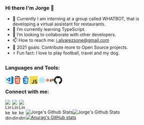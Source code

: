 ### Hi there I'm Jorge 👋

- 🔭 Currently I am interning at a group called WHATBOT, that is developing a virtual assistant for restaurants. 
- 🌱 I’m currently learning TypeScript.
- 👯 I’m looking to collaborate with other developers.
- 📫 How to reach me: j.alvarezsone@gmail.com
- 🥅 2021 goals: Contribute more to Open Source projects.
- ⚡ Fun fact: I love to play football, travel and my dog.

### Languages and Tools:
<img align="left" alt="Visual Studio Code" width="26px" src="https://raw.githubusercontent.com/github/explore/80688e429a7d4ef2fca1e82350fe8e3517d3494d/topics/visual-studio-code/visual-studio-code.png" />
<img align="left" alt="HTML5" width="26px" src="https://raw.githubusercontent.com/github/explore/80688e429a7d4ef2fca1e82350fe8e3517d3494d/topics/html/html.png" />
<img align="left" alt="CSS3" width="26px" src="https://raw.githubusercontent.com/github/explore/80688e429a7d4ef2fca1e82350fe8e3517d3494d/topics/css/css.png" />
<img align="left" alt="JavaScript" width="26px" src="https://raw.githubusercontent.com/github/explore/80688e429a7d4ef2fca1e82350fe8e3517d3494d/topics/javascript/javascript.png" />
<img align="left" alt="React" width="26px" src="https://raw.githubusercontent.com/github/explore/80688e429a7d4ef2fca1e82350fe8e3517d3494d/topics/react/react.png" />
<img align="left" alt="Git" width="26px" src="https://raw.githubusercontent.com/github/explore/80688e429a7d4ef2fca1e82350fe8e3517d3494d/topics/git/git.png" />
<img align="left" alt="GitHub" width="26px" src="https://raw.githubusercontent.com/github/explore/78df643247d429f6cc873026c0622819ad797942/topics/github/github.png" />
<br>

### Connect with me:

[<img align="left" alt="Linkedin" width="22px" src="https://cdn.jsdelivr.net/npm/simple-icons@v3/icons/linkedin.svg">][linkedin]
[<img align="left" alt="Linkedin" width="22px" src="https://cdn.jsdelivr.net/npm/simple-icons@v3/icons/facebook.svg">][facebook]
[<img align="left" alt="Linkedin" width="22px" src="https://cdn.jsdelivr.net/npm/simple-icons@v3/icons/instagram.svg">][instagram]

[linkedin]: https://www.linkedin.com/in/jorge-alvarez-sone
[facebook]: https://www.facebook.com/jorge.alvarezsone
[instagram]: https://www.instagram.com/j_alvarez08/
<br>

<img align="left" alt="Jorge's Github Stats" src="https://github-readme-stats-361vt2y86.vercel.app/api?username=j-alvarezsone&show_icons=true&hide_border=true&theme=react" />
  
<img align="left" alt="Jorge's Github Stats" src="https://github-readme-stats-361vt2y86.vercel.app/api/top-langs/?username=j-alvarezsone&theme=react&layout=compact" />

[![Anurag's GitHub stats](https://github-readme-stats.vercel.app/api?username=j-alvarezsone)](https://github.com/anuraghazra/github-readme-stats)



